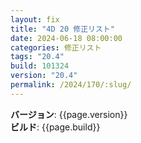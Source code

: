 ```yaml
---
layout: fix
title: "4D 20 修正リスト"
date: 2024-06-18 08:00:00
categories: 修正リスト
tags: "20.4"
build: 101324
version: "20.4"
permalink: /2024/170/:slug/
---
```


**バージョン**: {{page.version}}  
**ビルド**: {{page.build}} 

